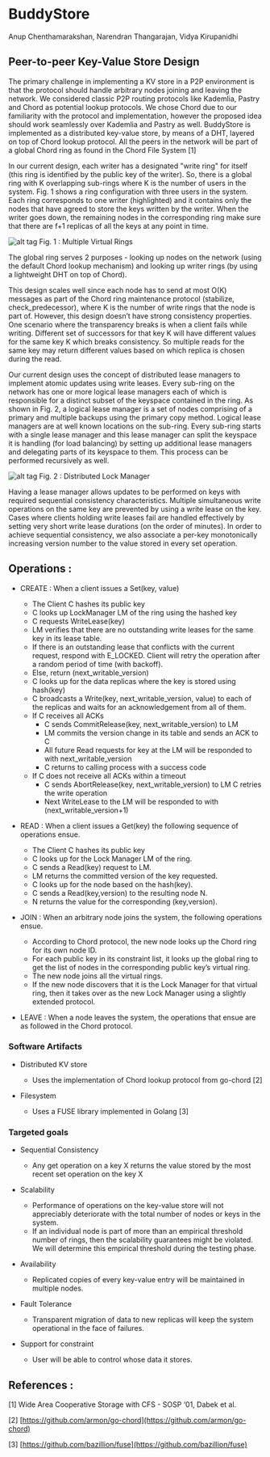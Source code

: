 # **BuddyStore**

Anup Chenthamarakshan, Narendran Thangarajan, Vidya Kirupanidhi

## Peer-to-peer Key-Value Store Design

The primary challenge in implementing a KV store in a P2P environment is that the protocol should handle arbitrary nodes joining and leaving the network. We considered classic P2P routing protocols like Kademlia, Pastry and Chord as potential lookup protocols. We chose Chord due to our familiarity with the protocol and implementation, however the proposed idea should work seamlessly over Kademlia and Pastry as well. BuddyStore is implemented as a distributed key-value store, by means of a DHT, layered on top of Chord lookup protocol. All the peers in the network will be part of a global Chord ring as found in the Chord File System [1]

In our current design, each writer has a designated "write ring" for itself (this ring is identified by the public key of the writer). So, there is a global ring with K overlapping sub-rings where K is the number of users in the system. Fig. 1 shows a ring configuration with three users in the system. Each ring corresponds to one writer (highlighted) and it contains only the nodes that have agreed to store the keys written by the writer. When the writer goes down, the remaining nodes in the corresponding ring make sure that there are f+1 replicas of all the keys at any point in time.

![alt tag](https://rawgithub.com/narendran/buddystore-concept/master/images/virtual-rings.png)
Fig. 1 : Multiple Virtual Rings

The global ring serves 2 purposes - looking up nodes on the network (using the default Chord lookup mechanism) and looking up writer rings (by using a lightweight DHT on top of Chord).

This design scales well since each node has to send at most O(K) messages as part of the Chord ring maintenance protocol (stabilize, check_predecessor), where K is the number of write rings that the node is part of. However, this design doesn’t have strong consistency properties. One scenario where the transparency breaks is when a client fails while writing. Different set of successors for that key K will have different values for the same key K which breaks consistency. So multiple reads for the same key may return different values based on which replica is chosen during the read.

Our current design uses the concept of distributed lease managers to implement atomic updates using write leases. Every sub-ring on the network has one or more logical lease managers each of which is responsible for a distinct subset of the keyspace contained in the ring. As shown in Fig. 2, a logical lease manager is a set of nodes comprising of a primary and multiple backups using the primary copy method. Logical lease managers are at well known locations on the sub-ring. Every sub-ring starts with a single lease manager and this lease manager can split the keyspace it is handling (for load balancing) by setting up additional lease managers and delegating parts of its keyspace to them. This process can be performed recursively as well.

![alt tag](https://rawgithub.com/narendran/buddystore-concept/master/images/distributed-lm.png)
Fig. 2 : Distributed Lock Manager

Having a lease manager allows updates to be performed on keys with required sequential consistency characteristics. Multiple simultaneous write operations on the same key are prevented by using a write lease on the key. Cases where clients holding write leases fail are handled effectively by setting very short write lease durations (on the order of minutes). In order to achieve sequential consistency, we also associate a per-key monotonically increasing version number to the value stored in every set operation.

## Operations :

* CREATE : When a client issues a Set(key, value) 
   * The Client C hashes its public key
   * C looks up LockManager LM of the ring using the hashed key
   * C requests WriteLease(key)
   * LM verifies that there are no outstanding write leases for the same key in its lease table.
   * If there is an outstanding lease that conflicts with the current request, respond with E_LOCKED. Client will retry the operation after a random period of time (with backoff).
   * Else, return (next_writable_version)
   * C looks up for the data replicas where the key is stored using hash(key)
   * C broadcasts a Write(key, next_writable_version, value) to each of the replicas and waits for an acknowledgement from all of them.
   * If C receives all ACKs
      * C sends CommitRelease(key, next_writable_version) to LM
      * LM commits the version change in its table and sends an ACK to C
      * All future Read requests for key at the LM will be responded to with next_writable_version
      * C returns to calling process with a success code
   * If C does not receive all ACKs within a timeout
      * C sends AbortRelease(key, next_writable_version) to LM C retries the write operation
      * Next WriteLease to the LM will be responded to with (next_writable_version+1)

* READ : When a client issues a Get(key) the following sequence of operations ensue.
   * The Client C hashes its public key 
   * C looks up for the Lock Manager LM of the ring.
   * C sends a Read(key) request to LM.
   * LM returns the committed version of the key requested.
   * C looks up for the node based on the hash(key).
   * C sends a Read(key,version) to the resulting node N.
   * N returns the value for the corresponding (key,version).

* JOIN : When an arbitrary node joins the system, the following operations ensue.
   * According to Chord protocol, the new node looks up the Chord ring for its own node ID.
   * For each public key in its constraint list, it looks up the global ring to get the list of nodes in the corresponding public key’s virtual ring.
   * The new node joins all the virtual rings.
   * If the new node discovers that it is the Lock Manager for that virtual ring, then it takes over as the new Lock Manager using a slightly extended protocol.

* LEAVE : When a node leaves the system, the operations that ensue are as followed in the Chord protocol.

### Software Artifacts

* Distributed KV store
   * Uses the implementation of Chord lookup protocol from go-chord [2]

* Filesystem
   * Uses a FUSE library implemented in Golang [3]


### Targeted goals

* Sequential Consistency
    * Any get operation on a key X returns the value stored by the most recent set operation on the key X

* Scalability
    * Performance of operations on the key-value store will not appreciably deteriorate with the total number of nodes or keys in the system.
    * If an individual node is part of more than an empirical threshold number of rings, then the scalability guarantees might be violated. We will determine this empirical threshold during the testing phase.

* Availability
    * Replicated copies of every key-value entry will be maintained in multiple nodes.

* Fault Tolerance
    * Transparent migration of data to new replicas will keep the system operational in the face of failures.

* Support for constraint
    * User will be able to control whose data it stores.

## References :

[1] Wide Area Cooperative Storage with CFS - SOSP ‘01, Dabek et al.

[2] [https://github.com/armon/go-chord](https://github.com/armon/go-chord)

[3] [https://github.com/bazillion/fuse](https://github.com/bazillion/fuse)
